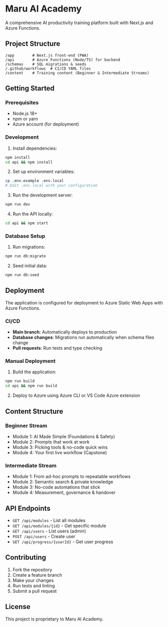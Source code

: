 # Maru AI Academy

A comprehensive AI productivity training platform built with Next.js and Azure Functions.

## Project Structure

```
/app        # Next.js front-end (PWA)
/api        # Azure Functions (Node/TS) for backend
/schemas    # SQL migrations & seeds
/.github/workflows  # CI/CD YAML files
/content    # Training content (Beginner & Intermediate Streams)
```

## Getting Started

### Prerequisites

- Node.js 18+
- npm or yarn
- Azure account (for deployment)

### Development

1. Install dependencies:
```bash
npm install
cd api && npm install
```

2. Set up environment variables:
```bash
cp .env.example .env.local
# Edit .env.local with your configuration
```

3. Run the development server:
```bash
npm run dev
```

4. Run the API locally:
```bash
cd api && npm start
```

### Database Setup

1. Run migrations:
```bash
npm run db:migrate
```

2. Seed initial data:
```bash
npm run db:seed
```

## Deployment

The application is configured for deployment to Azure Static Web Apps with Azure Functions.

### CI/CD

- **Main branch**: Automatically deploys to production
- **Database changes**: Migrations run automatically when schema files change
- **Pull requests**: Run tests and type checking

### Manual Deployment

1. Build the application:
```bash
npm run build
cd api && npm run build
```

2. Deploy to Azure using Azure CLI or VS Code Azure extension

## Content Structure

### Beginner Stream
- Module 1: AI Made Simple (Foundations & Safety)
- Module 2: Prompts that work at work
- Module 3: Picking tools & no-code quick wins
- Module 4: Your first live workflow (Capstone)

### Intermediate Stream
- Module 1: From ad-hoc prompts to repeatable workflows
- Module 2: Semantic search & private knowledge
- Module 3: No-code automations that stick
- Module 4: Measurement, governance & handover

## API Endpoints

- `GET /api/modules` - List all modules
- `GET /api/modules/{id}` - Get specific module
- `GET /api/users` - List users (admin)
- `POST /api/users` - Create user
- `GET /api/progress/{userId}` - Get user progress

## Contributing

1. Fork the repository
2. Create a feature branch
3. Make your changes
4. Run tests and linting
5. Submit a pull request

## License

This project is proprietary to Maru AI Academy.
